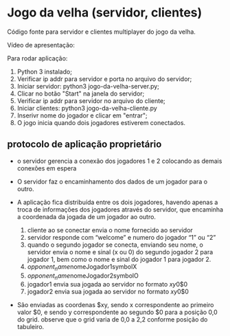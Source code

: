 # Jogo da velha (servidor, clientes)

Código fonte para servidor e clientes multiplayer do jogo da velha.

Vídeo de apresentação: 

Para rodar aplicação:

  1. Python 3 instalado;
  1. Verificar ip addr para servidor e porta no arquivo do servidor;
  3. Iniciar servidor: python3 jogo-da-velha-server.py;
  4. Clicar no botão "Start" na janela do servidor;
  5. Verificar ip addr para servidor no arquivo do cliente;
  6. Iniciar clientes: python3 jogo-da-velha-cliente.py
  7. Inserivr nome do jogador e clicar em "entrar";
  8. O jogo inicia quando dois jogadores estiverem conectados.

## protocolo de aplicação proprietário

* o servidor gerencia a conexão dos jogadores 1 e 2 colocando as demais conexões em espera
* O servidor faz o encaminhamento dos dados de um jogador para o outro.
* A aplicação fica distribuída entre os dois jogadores, havendo apenas a troca de informações dos jogadores através do servidor, que encaminha a coordenada da jogada de um jogador ao outro.

  1. cliente ao se conectar envia o nome fornecido ao servidor
  1. servidor responde com “welcome” e numero do jogador “1” ou “2”
  1. quando o segundo jogador se conecta, enviando seu nome, o servidor envia o nome e sinal (x ou 0) do segundo jogador 2 para jogador 1, bem como o nome e sinal do jogador 1 para jogador 2.
  1. $opponent_name$nomeJogador1symbolX
  1. $opponent_name$nomeJogador2symbolO
  1. jogador1 envia sua jogada ao servidor no formato $xy$0$0
  1. jogador2 envia sua jogada ao servidor no formato $xy$0$0

* São enviadas as coordenas $xy, sendo x correspondente ao primeiro valor $0, e sendo y correspondente ao segundo $0 para a posição 0,0 do grid. observe que o grid varia de 0,0 a 2,2 conforme posição do tabuleiro.

